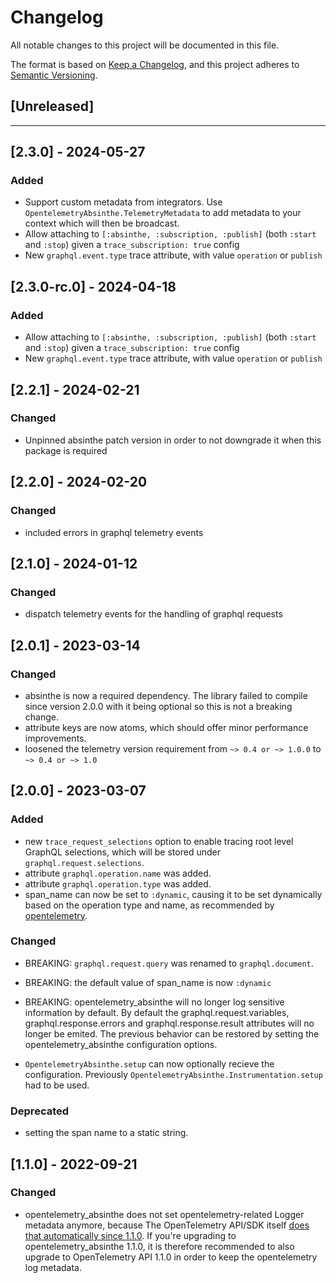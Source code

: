 # Changelog

All notable changes to this project will be documented in this file.

The format is based on [Keep a Changelog](https://keepachangelog.com/en/1.0.0/),
and this project adheres to [Semantic Versioning](https://semver.org/spec/v2.0.0.html).

## [Unreleased]

---

## [2.3.0] - 2024-05-27

### Added

- Support custom metadata from integrators. Use `OpentelemetryAbsinthe.TelemetryMetadata` to add metadata to your context which will then be broadcast.
- Allow attaching to `[:absinthe, :subscription, :publish]` (both `:start` and `:stop`) given a `trace_subscription: true` config
- New `graphql.event.type` trace attribute, with value `operation` or `publish`

## [2.3.0-rc.0] - 2024-04-18

### Added

- Allow attaching to `[:absinthe, :subscription, :publish]` (both `:start` and `:stop`) given a `trace_subscription: true` config
- New `graphql.event.type` trace attribute, with value `operation` or `publish`

## [2.2.1] - 2024-02-21

### Changed

- Unpinned absinthe patch version in order to not downgrade it when this package is required

## [2.2.0] - 2024-02-20

### Changed

- included errors in graphql telemetry events

## [2.1.0] - 2024-01-12

### Changed

- dispatch telemetry events for the handling of graphql requests

## [2.0.1] - 2023-03-14

### Changed

- absinthe is now a required dependency. The library failed to compile since version 2.0.0 with it being optional so this is not a breaking change.
- attribute keys are now atoms, which should offer minor performance improvements.
- loosened the telemetry version requirement from `~> 0.4 or ~> 1.0.0` to `~> 0.4 or ~> 1.0`

## [2.0.0] - 2023-03-07

### Added

- new `trace_request_selections` option to enable tracing root level GraphQL selections, which will be stored under `graphql.request.selections`.
- attribute `graphql.operation.name` was added.
- attribute `graphql.operation.type` was added.
- span_name can now be set to `:dynamic`, causing it to be set dynamically based on the operation type and name, as recommended by [opentelemetry](https://opentelemetry.io/docs/reference/specification/trace/semantic_conventions/instrumentation/graphql/).

### Changed

- BREAKING: `graphql.request.query` was renamed to `graphql.document`.
- BREAKING: the default value of span_name is now `:dynamic`
- BREAKING: opentelemetry_absinthe will no longer log sensitive information by default.
  By default the graphql.request.variables, graphql.response.errors and graphql.response.result attributes will no longer be emited.
  The previous behavior can be restored by setting the opentelemetry_absinthe configuration options.

- `OpentelemetryAbsinthe.setup` can now optionally recieve the configuration. Previously `OpentelemetryAbsinthe.Instrumentation.setup` had to be used.

### Deprecated
- setting the span name to a static string.

## [1.1.0] - 2022-09-21

### Changed

- opentelemetry_absinthe does not set opentelemetry-related Logger metadata anymore, because
  The OpenTelemetry API/SDK itself [does that automatically since 1.1.0](https://github.com/open-telemetry/opentelemetry-erlang/pull/394).
  If you're upgrading to opentelemetry_absinthe 1.1.0, it is therefore recommended to also upgrade to OpenTelemetry API 1.1.0
  in order to keep the opentelemetry log metadata.

